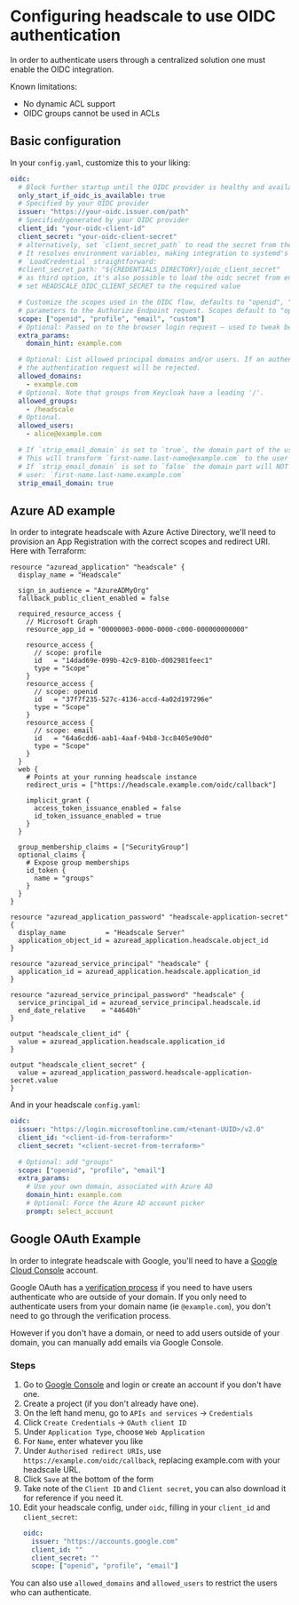 # Configuring headscale to use OIDC authentication

In order to authenticate users through a centralized solution one must enable the OIDC integration.

Known limitations:

- No dynamic ACL support
- OIDC groups cannot be used in ACLs

## Basic configuration

In your `config.yaml`, customize this to your liking:

```yaml title="config.yaml"
oidc:
  # Block further startup until the OIDC provider is healthy and available
  only_start_if_oidc_is_available: true
  # Specified by your OIDC provider
  issuer: "https://your-oidc.issuer.com/path"
  # Specified/generated by your OIDC provider
  client_id: "your-oidc-client-id"
  client_secret: "your-oidc-client-secret"
  # alternatively, set `client_secret_path` to read the secret from the file.
  # It resolves environment variables, making integration to systemd's
  # `LoadCredential` straightforward:
  #client_secret_path: "${CREDENTIALS_DIRECTORY}/oidc_client_secret"
  # as third option, it's also possible to load the oidc secret from environment variables
  # set HEADSCALE_OIDC_CLIENT_SECRET to the required value

  # Customize the scopes used in the OIDC flow, defaults to "openid", "profile" and "email" and add custom query
  # parameters to the Authorize Endpoint request. Scopes default to "openid", "profile" and "email".
  scope: ["openid", "profile", "email", "custom"]
  # Optional: Passed on to the browser login request – used to tweak behaviour for the OIDC provider
  extra_params:
    domain_hint: example.com

  # Optional: List allowed principal domains and/or users. If an authenticated user's domain is not in this list,
  # the authentication request will be rejected.
  allowed_domains:
    - example.com
  # Optional. Note that groups from Keycloak have a leading '/'.
  allowed_groups:
    - /headscale
  # Optional.
  allowed_users:
    - alice@example.com

  # If `strip_email_domain` is set to `true`, the domain part of the username email address will be removed.
  # This will transform `first-name.last-name@example.com` to the user `first-name.last-name`
  # If `strip_email_domain` is set to `false` the domain part will NOT be removed resulting to the following
  # user: `first-name.last-name.example.com`
  strip_email_domain: true
```

## Azure AD example

In order to integrate headscale with Azure Active Directory, we'll need to provision an App Registration with the correct scopes and redirect URI. Here with Terraform:

```hcl title="terraform.hcl"
resource "azuread_application" "headscale" {
  display_name = "Headscale"

  sign_in_audience = "AzureADMyOrg"
  fallback_public_client_enabled = false

  required_resource_access {
    // Microsoft Graph
    resource_app_id = "00000003-0000-0000-c000-000000000000"

    resource_access {
      // scope: profile
      id   = "14dad69e-099b-42c9-810b-d002981feec1"
      type = "Scope"
    }
    resource_access {
      // scope: openid
      id   = "37f7f235-527c-4136-accd-4a02d197296e"
      type = "Scope"
    }
    resource_access {
      // scope: email
      id   = "64a6cdd6-aab1-4aaf-94b8-3cc8405e90d0"
      type = "Scope"
    }
  }
  web {
    # Points at your running headscale instance
    redirect_uris = ["https://headscale.example.com/oidc/callback"]

    implicit_grant {
      access_token_issuance_enabled = false
      id_token_issuance_enabled = true
    }
  }

  group_membership_claims = ["SecurityGroup"]
  optional_claims {
    # Expose group memberships
    id_token {
      name = "groups"
    }
  }
}

resource "azuread_application_password" "headscale-application-secret" {
  display_name          = "Headscale Server"
  application_object_id = azuread_application.headscale.object_id
}

resource "azuread_service_principal" "headscale" {
  application_id = azuread_application.headscale.application_id
}

resource "azuread_service_principal_password" "headscale" {
  service_principal_id = azuread_service_principal.headscale.id
  end_date_relative    = "44640h"
}

output "headscale_client_id" {
  value = azuread_application.headscale.application_id
}

output "headscale_client_secret" {
  value = azuread_application_password.headscale-application-secret.value
}
```

And in your headscale `config.yaml`:

```yaml title="config.yaml"
oidc:
  issuer: "https://login.microsoftonline.com/<tenant-UUID>/v2.0"
  client_id: "<client-id-from-terraform>"
  client_secret: "<client-secret-from-terraform>"

  # Optional: add "groups"
  scope: ["openid", "profile", "email"]
  extra_params:
    # Use your own domain, associated with Azure AD
    domain_hint: example.com
    # Optional: Force the Azure AD account picker
    prompt: select_account
```

## Google OAuth Example

In order to integrate headscale with Google, you'll need to have a [Google Cloud Console](https://console.cloud.google.com) account.

Google OAuth has a [verification process](https://support.google.com/cloud/answer/9110914?hl=en) if you need to have users authenticate who are outside of your domain. If you only need to authenticate users from your domain name (ie `@example.com`), you don't need to go through the verification process.

However if you don't have a domain, or need to add users outside of your domain, you can manually add emails via Google Console.

### Steps

1. Go to [Google Console](https://console.cloud.google.com) and login or create an account if you don't have one.
2. Create a project (if you don't already have one).
3. On the left hand menu, go to `APIs and services` -> `Credentials`
4. Click `Create Credentials` -> `OAuth client ID`
5. Under `Application Type`, choose `Web Application`
6. For `Name`, enter whatever you like
7. Under `Authorised redirect URIs`, use `https://example.com/oidc/callback`, replacing example.com with your headscale URL.
8. Click `Save` at the bottom of the form
9. Take note of the `Client ID` and `Client secret`, you can also download it for reference if you need it.
10. Edit your headscale config, under `oidc`, filling in your `client_id` and `client_secret`:
    ```yaml title="config.yaml"
    oidc:
      issuer: "https://accounts.google.com"
      client_id: ""
      client_secret: ""
      scope: ["openid", "profile", "email"]
    ```

You can also use `allowed_domains` and `allowed_users` to restrict the users who can authenticate.
